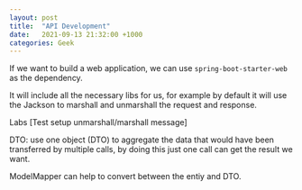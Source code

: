 ```yaml
---
layout: post
title:  "API Development"
date:   2021-09-13 21:32:00 +1000
categories: Geek
---
```


If we want to build a web application, we can use `spring-boot-starter-web` as the dependency.

It will include all the necessary libs for us, for example by default it will use the Jackson to marshall and unmarshall the request and response.

Labs [Test setup unmarshall/marshall message]

DTO: use one object (DTO) to aggregate the data that would have been transferred by multiple calls, by doing this just one call can get the result we want.

ModelMapper can help to convert between the entiy and DTO.  